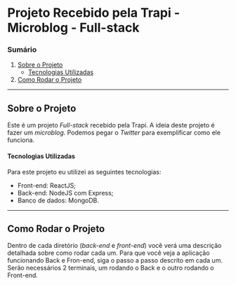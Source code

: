 # Projeto Recebido pela Trapi - Microblog - Full-stack

### Sumário

1. [Sobre o Projeto](#sobre-o-projeto)
   - [Tecnologias Utilizadas](#tecnologias-utilizadas)
2. [Como Rodar o Projeto](#como-rodar-o-projeto)

---

## Sobre o Projeto
Este é um projeto _Full-stack_ recebido pela Trapi. A ideia deste projeto é fazer um _microblog_. Podemos pegar o _Twitter_ para exemplificar como ele funciona.

#### Tecnologias Utilizadas
Para este projeto eu utilizei as seguintes tecnologias:

- Front-end: ReactJS;
- Back-end: NodeJS com Express;
- Banco de dados: MongoDB.

---

## Como Rodar o Projeto
Dentro de cada diretório (_back-end_ e _front-end_) você verá uma descrição detalhada sobre como rodar cada um. Para que você veja a aplicação funcionando Back e Fron-end, siga o passo a passo descrito em cada um. Serão necessários 2 terminais, um rodando o Back e o outro rodando o Front-end.
